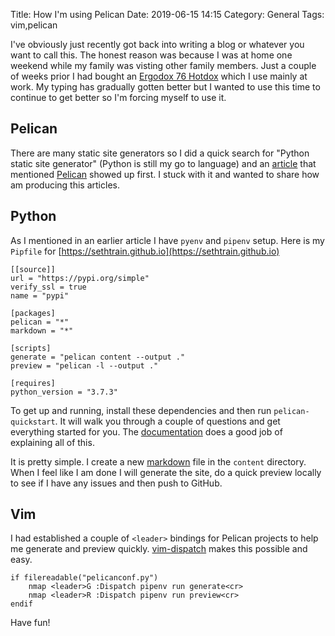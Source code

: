 Title: How I'm using Pelican
Date: 2019-06-15 14:15
Category: General
Tags: vim,pelican

I've obviously just recently got back into writing a blog or whatever you want to call this.  The honest reason was because I was
at home one weekend while my family was visting other family members.  Just a couple of weeks prior I had bought an
[Ergodox 76 Hotdox](https://www.alpacakeyboards.com/) which I use mainly at work.  My typing has gradually gotten better but I wanted
to use this time to continue to get better so I'm forcing myself to use it.

Pelican
-------
There are many static site generators so I did a quick search for "Python static site generator" (Python is still my go to language)
and an [article](https://www.fullstackpython.com/static-site-generator.html) that mentioned [Pelican](http://docs.getpelican.com/en/stable/)
showed up first.  I stuck with it and wanted to share how am producing this articles.

Python
------

As I mentioned in an earlier article I have `pyenv` and `pipenv` setup.  Here is my `Pipfile` for [https://sethtrain.github.io](https://sethtrain.github.io)

```config
[[source]]
url = "https://pypi.org/simple"
verify_ssl = true
name = "pypi"

[packages]
pelican = "*"
markdown = "*"

[scripts]
generate = "pelican content --output ."
preview = "pelican -l --output ."

[requires]
python_version = "3.7.3"
```

To get up and running, install these dependencies and then run `pelican-quickstart`.  It will walk you through a couple of questions
and get everything started for you. The [documentation](http://docs.getpelican.com/en/stable/quickstart.html) does a good job of
explaining all of this.

It is pretty simple.  I create a new [markdown](https://daringfireball.net/projects/markdown/) file in the `content` directory.
When I feel like I am done I will generate the site, do a quick preview locally to see if I have any issues and then push to GitHub.

Vim
---
I had established a couple of `<leader>` bindings for Pelican projects to help me generate and preview quickly.  [vim-dispatch](https://github.com/tpope/vim-dispatch)
makes this possible and easy.

```vimscript
if filereadable("pelicanconf.py")
    nmap <leader>G :Dispatch pipenv run generate<cr>
    nmap <leader>R :Dispatch pipenv run preview<cr>
endif
```

Have fun!
